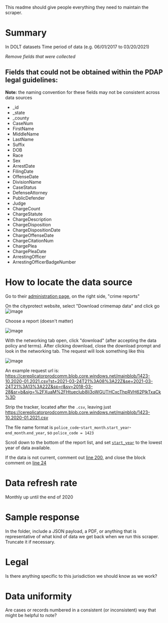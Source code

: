 This readme should give people everything they need to maintain the scraper.

# Summary
In DOLT datasets
Time period of data (e.g. 06/01/2017 to 03/20/2021)

_Remove fields that were collected_
## Fields that could not be obtained within the PDAP legal guidelines:
**Note:** the naming convention for these fields may not be consistent across data sources
* _id
* _state
* _county
* CaseNum
* FirstName
* MiddleName
* LastName
* Suffix
* DOB
* Race
* Sex
* ArrestDate
* FilingDate
* OffenseDate
* DivisionName
* CaseStatus
* DefenseAttorney
* PublicDefender
* Judge
* ChargeCount
* ChargeStatute
* ChargeDescription
* ChargeDisposition
* ChargeDispositionDate
* ChargeOffenseDate
* ChargeCitationNum
* ChargePlea
* ChargePleaDate
* ArrestingOfficer
* ArrestingOfficerBadgeNumber

# How to locate the data source
Go to their [administration page](https://www.carrolltonpd.com/divisions/administration/), on the right side, "crime reports"


On the cityprotect website, select "Download crimemap data" and click go ![image](https://user-images.githubusercontent.com/40151222/112383242-40497780-8cc3-11eb-9445-6cf695f2449a.png)


Choose a report (doesn't matter)


![image](https://user-images.githubusercontent.com/40151222/112383296-548d7480-8cc3-11eb-8f44-6aef21de5daf.png)


With the networking tab open, click "download" (after accepting the data policy and terms). After clicking download, close the download prompt and look in the networking tab. The request will look something like this


![image](https://user-images.githubusercontent.com/40151222/112383534-99191000-8cc3-11eb-873a-c1ee34401947.png)


An example request url is: https://cereplicatorprodcomm.blob.core.windows.net/mainblob/1423-10.2020-01.2021.csv?st=2021-03-24T21%3A08%3A22Z&se=2021-03-24T21%3A13%3A22Z&sp=r&sv=2018-03-28&sr=b&sig=%2FXuaM%2FHtueclub8li3oWGUTHCxcThpRVH62PlkTxaCk%3D


Strip the tracker, located after the `.csv`, leaving just
https://cereplicatorprodcomm.blob.core.windows.net/mainblob/1423-10.2020-01.2021.csv


The file name format is `police_code`-`start_month`.`start_year`-`end_month`.`end_year`, so
`police_code = 1423`


Scroll down to the bottom of the report list, and set [`start_year`](https://github.com/CaptainStabs/Scrapers/blob/master/USA/GA/Carrollton/carrollton_scraper.py#L14) to the lowest year of data available.


If the data is not current, comment out [line 200](https://github.com/CaptainStabs/Scrapers/blob/master/USA/GA/Carrollton/carrollton_scraper.py#L20), and close the block comment on [line 24](https://github.com/CaptainStabs/Scrapers/blob/master/USA/GA/Carrollton/carrollton_scraper.py#L24)


# Data refresh rate
Monthly up until the end of 2020

# Sample response
In the folder, include a JSON payload, a PDF, or anything that is representative of what kind of data we get back when we run this scraper. Truncate it if necessary.

# Legal
Is there anything specific to this jurisdiction we should know as we work?

# Data uniformity
Are cases or records numbered in a consistent (or inconsistent) way that might be helpful to note?
